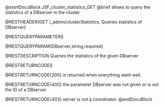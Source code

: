 
@startDocuBlock JSF_cluster_statistics_GET
@brief allows to query the statistics of a DBserver in the cluster

@RESTHEADER{GET /_admin/clusterStatistics, Queries statistics of DBserver}

@RESTQUERYPARAMETERS

@RESTQUERYPARAM{DBserver,string,required}

@RESTDESCRIPTION Queries the statistics of the given DBserver

@RESTRETURNCODES

@RESTRETURNCODE{200} is returned when everything went well.

@RESTRETURNCODE{400} the parameter DBserver was not given or is not the
ID of a DBserver

@RESTRETURNCODE{403} server is not a coordinator.
@endDocuBlock
